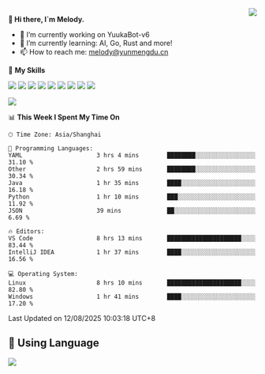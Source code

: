 <a href="#">
  <img align="right" src="https://github-readme-stats.vercel.app/api?username=melodyyuuka&count_private=true&show_icons=true" />
</a>

**👋 Hi there, I`m Melody.**

- 🔭 I’m currently working on YuukaBot-v6
- 🌱 I’m currently learning: AI, Go, Rust and more!
- 📫 How to reach me: melody@yunmengdu.cn

🌟 **My Skills** 

![](https://img.shields.io/badge/-Python-3e74a2?style=flat-square&logo=Python&logoColor=fff)
![](https://img.shields.io/badge/-Java-007396?style=flat-square&logo=OpenJDK&logoColor=fff)
![](https://img.shields.io/badge/-Node.js-339933?style=flat-square&logo=Node.js&logoColor=fff)
![](https://img.shields.io/badge/-Git-f05032?style=flat-square&logo=git&logoColor=fff)
![](https://img.shields.io/badge/-PostgreSQL-4169e1?style=flat-square&logo=PostgreSQL&logoColor=fff)
![](https://img.shields.io/badge/-Rust-000000?style=flat-square&logo=rust&logoColor=fff)
![](https://img.shields.io/badge/-VSCode-007acc?style=flat-square&logo=Visual-Studio-Code&logoColor=fff)
![](https://img.shields.io/badge/-FastAPI-009688?style=flat-square&logo=FastAPI&logoColor=fff)
![](https://img.shields.io/badge/-Linux-000000?style=flat-square&logo=Linux&logoColor=fff)


![](https://wakatime.com/badge/user/fa6dc0e2-47c5-4d2d-ae45-69fec6f2122c.svg)

<!--START_SECTION:waka-->
📊 **This Week I Spent My Time On** 

```text
🕑︎ Time Zone: Asia/Shanghai

💬 Programming Languages: 
YAML                     3 hrs 4 mins        ████████░░░░░░░░░░░░░░░░░   31.10 % 
Other                    2 hrs 59 mins       ████████░░░░░░░░░░░░░░░░░   30.34 % 
Java                     1 hr 35 mins        ████░░░░░░░░░░░░░░░░░░░░░   16.18 % 
Python                   1 hr 10 mins        ███░░░░░░░░░░░░░░░░░░░░░░   11.92 % 
JSON                     39 mins             ██░░░░░░░░░░░░░░░░░░░░░░░    6.69 % 

🔥 Editors: 
VS Code                  8 hrs 13 mins       █████████████████████░░░░   83.44 % 
IntelliJ IDEA            1 hr 37 mins        ████░░░░░░░░░░░░░░░░░░░░░   16.56 % 

💻 Operating System: 
Linux                    8 hrs 10 mins       █████████████████████░░░░   82.80 % 
Windows                  1 hr 41 mins        ████░░░░░░░░░░░░░░░░░░░░░   17.20 % 
```


 Last Updated on 12/08/2025 10:03:18 UTC+8
<!--END_SECTION:waka-->

## 🥰 **Using Language**

![](https://github-readme-stats.vercel.app/api/wakatime?username=MelodyYuyuko&layout=compact&hide_border=true)
